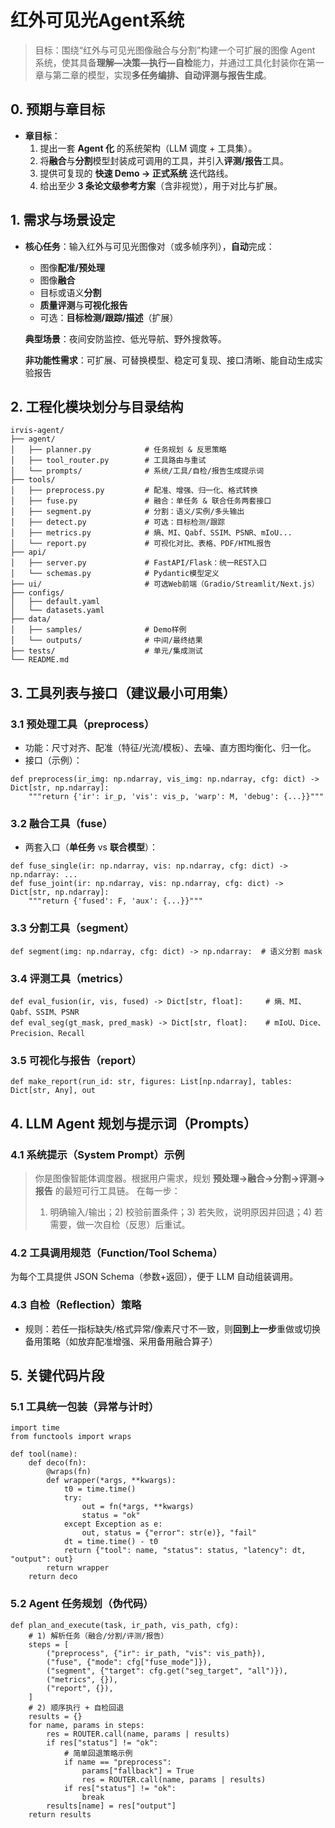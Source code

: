 # 红外可见光Agent系统

> 目标：围绕“红外与可见光图像融合与分割”构建一个可扩展的图像 Agent 系统，使其具备**理解—决策—执行—自检**能力，并通过工具化封装你在第一章与第二章的模型，实现**多任务编排、自动评测与报告生成**。

## 0. 预期与章目标

- **章目标**：
  1. 提出一套 **Agent 化** 的系统架构（LLM 调度 + 工具集）。
  2. 将**融合**与**分割**模型封装成可调用的工具，并引入**评测/报告**工具。
  3. 提供可复现的 **快速 Demo → 正式系统** 迭代路线。
  4. 给出至少 **3 条论文级参考方案**（含非视觉），用于对比与扩展。

## 1. 需求与场景设定

- **核心任务**：输入红外与可见光图像对（或多帧序列），**自动**完成：

  - 图像**配准/预处理**
  - 图像**融合**
  - 目标或语义**分割**
  - **质量评测**与**可视化报告**
  - 可选：**目标检测/跟踪/描述**（扩展）

  **典型场景**：夜间安防监控、低光导航、野外搜救等。

  **非功能性需求**：可扩展、可替换模型、稳定可复现、接口清晰、能自动生成实验报告

## 2. 工程化模块划分与目录结构

```
irvis-agent/
├── agent/
│   ├── planner.py            # 任务规划 & 反思策略
│   ├── tool_router.py        # 工具路由与重试
│   └── prompts/              # 系统/工具/自检/报告生成提示词
├── tools/
│   ├── preprocess.py         # 配准、增强、归一化、格式转换
│   ├── fuse.py               # 融合：单任务 & 联合任务两套接口
│   ├── segment.py            # 分割：语义/实例/多头输出
│   ├── detect.py             # 可选：目标检测/跟踪
│   ├── metrics.py            # 熵、MI、Qabf、SSIM、PSNR、mIoU...
│   └── report.py             # 可视化对比、表格、PDF/HTML报告
├── api/
│   ├── server.py             # FastAPI/Flask：统一REST入口
│   └── schemas.py            # Pydantic模型定义
├── ui/                       # 可选Web前端（Gradio/Streamlit/Next.js）
├── configs/
│   ├── default.yaml
│   └── datasets.yaml
├── data/
│   ├── samples/              # Demo样例
│   └── outputs/              # 中间/最终结果
├── tests/                    # 单元/集成测试
└── README.md

```

## 3. 工具列表与接口（建议最小可用集）

### 3.1 预处理工具（preprocess）

- 功能：尺寸对齐、配准（特征/光流/模板）、去噪、直方图均衡化、归一化。
- 接口（示例）：

```
def preprocess(ir_img: np.ndarray, vis_img: np.ndarray, cfg: dict) -> Dict[str, np.ndarray]:
    """return {'ir': ir_p, 'vis': vis_p, 'warp': M, 'debug': {...}}"""
```

### 3.2 融合工具（fuse）

- 两套入口（**单任务** vs **联合模型**）：

```
def fuse_single(ir: np.ndarray, vis: np.ndarray, cfg: dict) -> np.ndarray: ...
def fuse_joint(ir: np.ndarray, vis: np.ndarray, cfg: dict) -> Dict[str, np.ndarray]:
    """return {'fused': F, 'aux': {...}}"""
```

### 3.3 分割工具（segment）

```
def segment(img: np.ndarray, cfg: dict) -> np.ndarray:  # 语义分割 mask
```

### 3.4 评测工具（metrics）

```
def eval_fusion(ir, vis, fused) -> Dict[str, float]:     # 熵、MI、Qabf、SSIM、PSNR
def eval_seg(gt_mask, pred_mask) -> Dict[str, float]:    # mIoU、Dice、Precision、Recall
```

### 3.5 可视化与报告（report）

```
def make_report(run_id: str, figures: List[np.ndarray], tables: Dict[str, Any], out
```

## 4. LLM Agent 规划与提示词（Prompts）

### 4.1 系统提示（System Prompt）示例

> 你是图像智能体调度器。根据用户需求，规划 **预处理→融合→分割→评测→报告** 的最短可行工具链。
> 在每一步：
>
> 1. 明确输入/输出；2) 校验前置条件；3) 若失败，说明原因并回退；4) 若需要，做一次自检（反思）后重试。

### 4.2 工具调用规范（Function/Tool Schema）

为每个工具提供 JSON Schema（参数+返回），便于 LLM 自动组装调用。

### 4.3 自检（Reflection）策略

- 规则：若任一指标缺失/格式异常/像素尺寸不一致，则**回到上一步**重做或切换备用策略（如放弃配准增强、采用备用融合算子）

## 5. 关键代码片段

### 5.1 工具统一包装（异常与计时）

```
import time
from functools import wraps

def tool(name):
    def deco(fn):
        @wraps(fn)
        def wrapper(*args, **kwargs):
            t0 = time.time()
            try:
                out = fn(*args, **kwargs)
                status = "ok"
            except Exception as e:
                out, status = {"error": str(e)}, "fail"
            dt = time.time() - t0
            return {"tool": name, "status": status, "latency": dt, "output": out}
        return wrapper
    return deco
```

### 5.2 Agent 任务规划（伪代码）

```
def plan_and_execute(task, ir_path, vis_path, cfg):
    # 1) 解析任务（融合/分割/评测/报告）
    steps = [
        ("preprocess", {"ir": ir_path, "vis": vis_path}),
        ("fuse", {"mode": cfg["fuse_mode"]}),
        ("segment", {"target": cfg.get("seg_target", "all")}),
        ("metrics", {}),
        ("report", {}),
    ]
    # 2) 顺序执行 + 自检回退
    results = {}
    for name, params in steps:
        res = ROUTER.call(name, params | results)
        if res["status"] != "ok":
            # 简单回退策略示例
            if name == "preprocess":
                params["fallback"] = True
                res = ROUTER.call(name, params | results)
            if res["status"] != "ok":
                break
        results[name] = res["output"]
    return results
```
